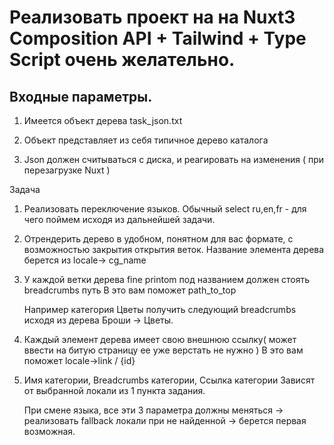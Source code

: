 # Реализовать проект на на Nuxt3 Composition API + Tailwind + Type Script очень желательно.

## Входные параметры.

1) Имеется объект дерева
   task_json.txt

2) Объект представляет из себя типичное дерево каталога

3) Json должен считываться с диска, и реагировать на изменения ( при перезагрузке Nuxt )

Задача
1) Реализовать переключение языков. Обычный select ru,en,fr - для чего поймем исходя из дальнейшей задачи.

2) Отрендерить дерево в удобном, понятном для вас формате, с возможностью закрытия открытия веток.
      Название элемента дерева берется из locale-> cg_name

3) У каждой ветки дерева fine printom под названием должен стоять breadcrumbs путь
   В это вам поможет path_to_top

      Например категория Цветы получить следующий breadcrumbs исходя из дерева
   Броши -> Цветы.

4) Каждый элемент дерева имеет свою внешнюю ссылку( может ввести на битую страницу ее уже верстать не нужно )
   В это вам поможет  locale->link / {id}

5) Имя категории, Breadcrumbs категории, Ссылка категории
      Зависят от выбранной локали из 1 пункта задания.

      При смене языка, все эти 3 параметра должны меняться -> реализовать fallback локали при не найденной -> берется первая возможная.